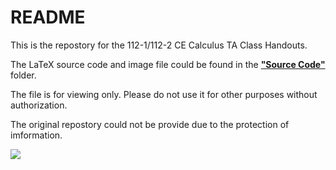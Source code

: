 ﻿# README

This is the repostory for the 112-1/112-2 CE Calculus TA Class Handouts.

The LaTeX source code and image file could be found in the **["Source Code"](https://github.com/swpr0714/Calculus-TA-Handouts/tree/main/Source%20Code)** folder.

The file is for viewing only. Please do not use it for other purposes without authorization.

The original repostory could not be provide due to the protection of imformation.

<div><img src="https://github.com/swpr0714/Calculus-TA-Handouts/blob/main/Source%20Code/Winter_Review_A/EasterEgg.png"></div>

